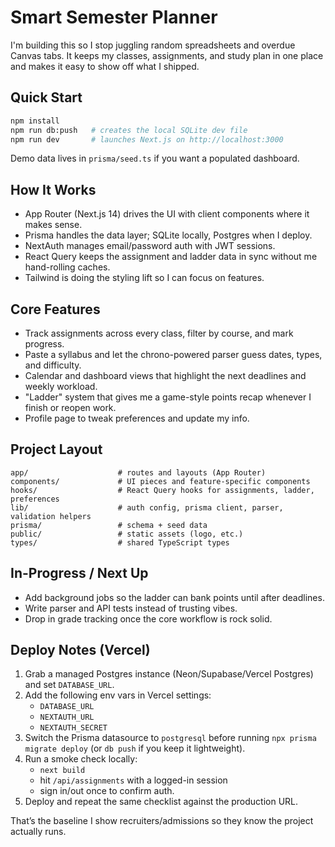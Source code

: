 # Smart Semester Planner

I'm building this so I stop juggling random spreadsheets and overdue Canvas tabs. It keeps my classes, assignments, and study plan in one place and makes it easy to show off what I shipped.

## Quick Start

```bash
npm install
npm run db:push   # creates the local SQLite dev file
npm run dev       # launches Next.js on http://localhost:3000
```

Demo data lives in `prisma/seed.ts` if you want a populated dashboard.

## How It Works

- App Router (Next.js 14) drives the UI with client components where it makes sense.
- Prisma handles the data layer; SQLite locally, Postgres when I deploy.
- NextAuth manages email/password auth with JWT sessions.
- React Query keeps the assignment and ladder data in sync without me hand-rolling caches.
- Tailwind is doing the styling lift so I can focus on features.

## Core Features

- Track assignments across every class, filter by course, and mark progress.
- Paste a syllabus and let the chrono-powered parser guess dates, types, and difficulty.
- Calendar and dashboard views that highlight the next deadlines and weekly workload.
- "Ladder" system that gives me a game-style points recap whenever I finish or reopen work.
- Profile page to tweak preferences and update my info.

## Project Layout

```
app/                    # routes and layouts (App Router)
components/             # UI pieces and feature-specific components
hooks/                  # React Query hooks for assignments, ladder, preferences
lib/                    # auth config, prisma client, parser, validation helpers
prisma/                 # schema + seed data
public/                 # static assets (logo, etc.)
types/                  # shared TypeScript types
```

## In-Progress / Next Up

- Add background jobs so the ladder can bank points until after deadlines.
- Write parser and API tests instead of trusting vibes.
- Drop in grade tracking once the core workflow is rock solid.

## Deploy Notes (Vercel)

1. Grab a managed Postgres instance (Neon/Supabase/Vercel Postgres) and set `DATABASE_URL`.
2. Add the following env vars in Vercel settings:
   - `DATABASE_URL`
   - `NEXTAUTH_URL`
   - `NEXTAUTH_SECRET`
3. Switch the Prisma datasource to `postgresql` before running `npx prisma migrate deploy` (or `db push` if you keep it lightweight).
4. Run a smoke check locally:
   - `next build`
   - hit `/api/assignments` with a logged-in session
   - sign in/out once to confirm auth.
5. Deploy and repeat the same checklist against the production URL.

That’s the baseline I show recruiters/admissions so they know the project actually runs.
